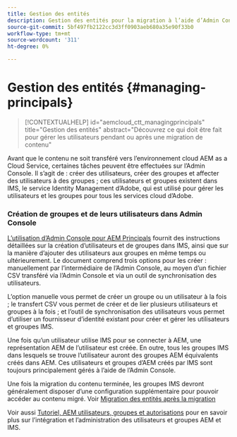 ```yaml
---
title: Gestion des entités
description: Gestion des entités pour la migration à l’aide d’Admin Console
source-git-commit: 5bf497fb2122cc3d3ff0903aeb680a35e90f33b0
workflow-type: tm+mt
source-wordcount: '311'
ht-degree: 0%

---
```



# Gestion des entités {#managing-principals}

>[!CONTEXTUALHELP]
>id="aemcloud_ctt_managingprincipals"
>title="Gestion des entités"
>abstract="Découvrez ce qui doit être fait pour gérer les utilisateurs pendant ou après une migration de contenu"

Avant que le contenu ne soit transféré vers l’environnement cloud AEM as a Cloud Service, certaines tâches peuvent être effectuées sur l’Admin Console.  Il s’agit de : créer des utilisateurs, créer des groupes et affecter des utilisateurs à des groupes ; ces utilisateurs et groupes existent dans IMS, le service Identity Management d’Adobe, qui est utilisé pour gérer les utilisateurs et les groupes pour tous les services cloud d’Adobe.

### Création de groupes et de leurs utilisateurs dans Admin Console

[L’utilisation d’Admin Console pour AEM Principals](https://experienceleague.adobe.com/en/docs/experience-manager-cloud-service/content/security/ims-support#how-to-set-up) fournit des instructions détaillées sur la création d’utilisateurs et de groupes dans IMS, ainsi que sur la manière d’ajouter des utilisateurs aux groupes en même temps ou ultérieurement.  Le document comprend trois options pour les créer : manuellement par l’intermédiaire de l’Admin Console, au moyen d’un fichier CSV transféré via l’Admin Console et via un outil de synchronisation des utilisateurs.

L’option manuelle vous permet de créer un groupe ou un utilisateur à la fois ; le transfert CSV vous permet de créer et de lier plusieurs utilisateurs et groupes à la fois ; et l’outil de synchronisation des utilisateurs vous permet d’utiliser un fournisseur d’identité existant pour créer et gérer les utilisateurs et groupes IMS.

Une fois qu’un utilisateur utilise IMS pour se connecter à AEM, une représentation AEM de l’utilisateur est créée.  En outre, tous les groupes IMS dans lesquels se trouve l’utilisateur auront des groupes AEM équivalents créés dans AEM.  Ces utilisateurs et groupes d’AEM créés par IMS sont toujours principalement gérés à l’aide de l’Admin Console.

Une fois la migration du contenu terminée, les groupes IMS devront généralement disposer d’une configuration supplémentaire pour pouvoir accéder au contenu migré.  Voir [Migration des entités après la migration](/help/journey-migration/managing-principals-after-migration.md)

Voir aussi [Tutoriel, AEM utilisateurs, groupes et autorisations](https://experienceleague.adobe.com/fr/docs/experience-manager-learn/cloud-service/accessing/aem-users-groups-and-permissions) pour en savoir plus sur l’intégration et l’administration des utilisateurs et groupes AEM et IMS.